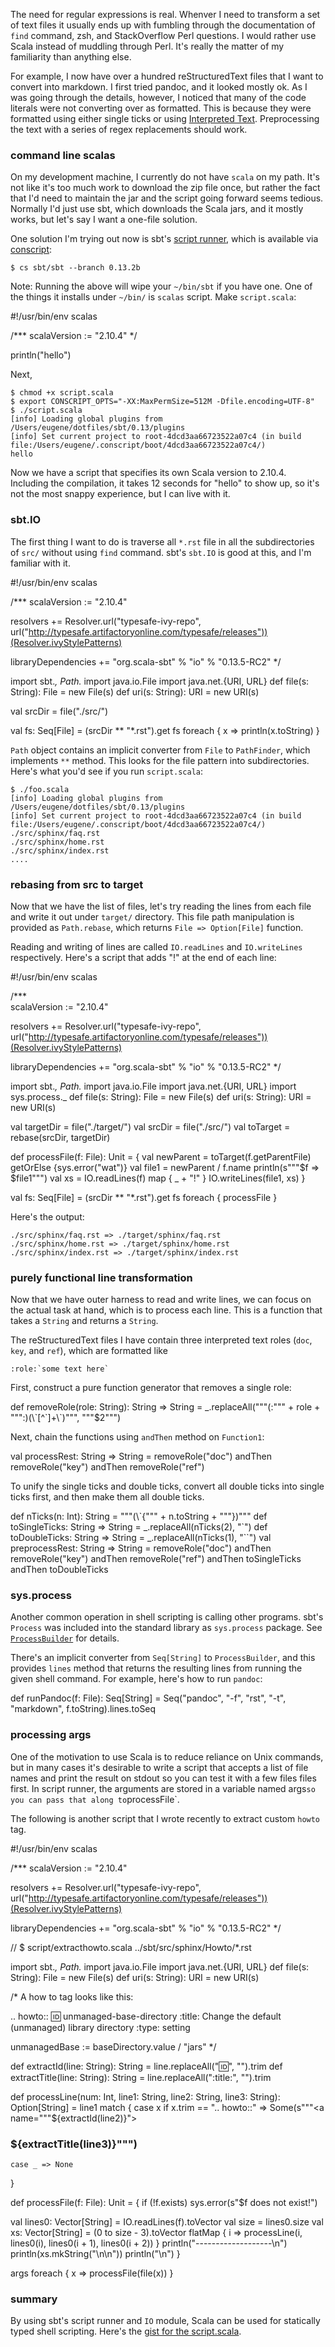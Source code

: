   [1]: http://docutils.sourceforge.net/docs/ref/rst/restructuredtext.html#interpreted-text
  [2]: http://www.scala-sbt.org/release/docs/Detailed-Topics/Scripts.html#sbt-script-runner
  [3]: https://github.com/n8han/conscript
  [4]: http://www.scala-lang.org/api/2.10.4/index.html#scala.sys.process.ProcessBuilder
  [5]: https://gist.github.com/eed3si9n/fc1aa881bd28b48843e3

The need for regular expressions is real. Whenver I need to transform a set of text files it usually ends up with fumbling through the documentation of `find` command, zsh, and StackOverflow Perl questions. I would rather use Scala instead of muddling through Perl. It's really the matter of my familiarity than anything else.

For example, I now have over a hundred reStructuredText files that I want to convert into markdown. I first tried pandoc, and it looked mostly ok. As I was going through the details, however, I noticed that many of the code literals were not converting over as formatted. This is because they were formatted using either single ticks or using [Interpreted Text][1]. Preprocessing the text with a series of regex replacements should work.

### command line scalas

On my development machine, I currently do not have `scala` on my path. It's not like it's too much work to download the zip file once, but rather the fact that I'd need to maintain the jar and the script going forward seems tedious. Normally I'd just use sbt, which downloads the Scala jars, and it mostly works, but let's say I want a one-file solution.

One solution I'm trying out now is sbt's [script runner][2], which is available via [conscript][3]:

    $ cs sbt/sbt --branch 0.13.2b

Note: Running the above will wipe your `~/bin/sbt` if you have one. One of the things it installs under `~/bin/` is `scalas` script. 
Make `script.scala`:

<scala>
#!/usr/bin/env scalas

/***
scalaVersion := "2.10.4"
*/

println("hello")
</scala> <!-- ***/ -->

Next,

    $ chmod +x script.scala
    $ export CONSCRIPT_OPTS="-XX:MaxPermSize=512M -Dfile.encoding=UTF-8"
    $ ./script.scala
    [info] Loading global plugins from /Users/eugene/dotfiles/sbt/0.13/plugins
    [info] Set current project to root-4dcd3aa66723522a07c4 (in build file:/Users/eugene/.conscript/boot/4dcd3aa66723522a07c4/)
    hello

Now we have a script that specifies its own Scala version to 2.10.4. Including the compilation, it takes 12 seconds for "hello" to show up, so it's not the most snappy experience, but I can live with it.

### sbt.IO

The first thing I want to do is traverse all `*.rst` file in all the subdirectories of `src/` without using `find` command. sbt's `sbt.IO` is good at this, and I'm familiar with it.

<scala>
#!/usr/bin/env scalas

/***
scalaVersion := "2.10.4"

resolvers += Resolver.url("typesafe-ivy-repo", url("http://typesafe.artifactoryonline.com/typesafe/releases"))(Resolver.ivyStylePatterns)

libraryDependencies += "org.scala-sbt" % "io" % "0.13.5-RC2"
*/

import sbt._, Path._
import java.io.File
import java.net.{URI, URL}
def file(s: String): File = new File(s)
def uri(s: String): URI = new URI(s)

val srcDir = file("./src/")

val fs: Seq[File] = (srcDir ** "*.rst").get
fs foreach { x => println(x.toString) }

</scala> <!-- ***/ -->

`Path` object contains an implicit converter from `File` to `PathFinder`, which implements `**` method. This looks for the file pattern into subdirectories. Here's what you'd see if you run `script.scala`:

    $ ./foo.scala 
    [info] Loading global plugins from /Users/eugene/dotfiles/sbt/0.13/plugins
    [info] Set current project to root-4dcd3aa66723522a07c4 (in build file:/Users/eugene/.conscript/boot/4dcd3aa66723522a07c4/)
    ./src/sphinx/faq.rst
    ./src/sphinx/home.rst
    ./src/sphinx/index.rst
    ....

### rebasing from src to target

Now that we have the list of files, let's try reading the lines from each file and write it out under `target/` directory. This file path manipulation is provided as `Path.rebase`, which returns `File => Option[File]` function.

Reading and writing of lines are called `IO.readLines` and `IO.writeLines` respectively. Here's a script that adds "!" at the end of each line:

<scala>
#!/usr/bin/env scalas

/***         
scalaVersion := "2.10.4"

resolvers += Resolver.url("typesafe-ivy-repo", url("http://typesafe.artifactoryonline.com/typesafe/releases"))(Resolver.ivyStylePatterns)

libraryDependencies += "org.scala-sbt" % "io" % "0.13.5-RC2"
*/         

import sbt._, Path._
import java.io.File
import java.net.{URI, URL}
import sys.process._
def file(s: String): File = new File(s)
def uri(s: String): URI = new URI(s)

val targetDir = file("./target/")
val srcDir = file("./src/")
val toTarget = rebase(srcDir, targetDir)

def processFile(f: File): Unit = {
  val newParent = toTarget(f.getParentFile) getOrElse {sys.error("wat")}
  val file1 = newParent / f.name
  println(s"""$f => $file1""")
  val xs = IO.readLines(f) map { _ + "!" }
  IO.writeLines(file1, xs)
}

val fs: Seq[File] = (srcDir ** "*.rst").get
fs foreach { processFile }
</scala> <!-- ***/ -->

Here's the output:

    ./src/sphinx/faq.rst => ./target/sphinx/faq.rst
    ./src/sphinx/home.rst => ./target/sphinx/home.rst
    ./src/sphinx/index.rst => ./target/sphinx/index.rst

### purely functional line transformation

Now that we have outer harness to read and write lines, we can focus on the actual task at hand, which is to process each line. This is a function that takes a `String` and returns a `String`.

The reStructuredText files I have contain three interpreted text roles (`doc`, `key`, and `ref`), which are formatted like

    :role:`some text here`

First, construct a pure function generator that removes a single role:

<scala>
def removeRole(role: String): String => String =
  _.replaceAll("""(:""" + role + """:)(\`[^`]+\`)""", """$2""")
</scala> <!--_ -->

Next, chain the functions using `andThen` method on `Function1`:

<scala>
val processRest: String => String =
  removeRole("doc") andThen removeRole("key") andThen removeRole("ref")
</scala>

To unify the single ticks and double ticks, convert all double ticks into single ticks first, and then make them all double ticks.

<scala>
def nTicks(n: Int): String = """(\`{""" + n.toString + """})"""
def toSingleTicks: String => String = 
  _.replaceAll(nTicks(2), "`")
def toDoubleTicks: String => String =
  _.replaceAll(nTicks(1), "``")
val preprocessRest: String => String =
  removeRole("doc") andThen removeRole("key") andThen removeRole("ref") andThen 
  toSingleTicks andThen toDoubleTicks
</scala>

### sys.process

Another common operation in shell scripting is calling other programs. sbt's `Process` was included into the standard library as `sys.process` package. See [`ProcessBuilder`][4] for details.

There's an implicit converter from `Seq[String]` to `ProcessBuilder`, and this provides `lines` method that returns the resulting lines from running the given shell command. For example, here's how to run `pandoc`:

<scala>
def runPandoc(f: File): Seq[String] =
  Seq("pandoc", "-f", "rst", "-t", "markdown", f.toString).lines.toSeq
</scala>

### processing args

One of the motivation to use Scala is to reduce reliance on Unix commands, but in many cases it's desirable to write a script that accepts a list of file names and print the result on stdout so you can test it with a few files files first. In script runner, the arguments are stored in a variable named args` so you can pass that along to `processFile`.

The following is another script that I wrote recently to extract custom `howto` tag.

<scala>
#!/usr/bin/env scalas
 
/***
scalaVersion := "2.10.4"

resolvers += Resolver.url("typesafe-ivy-repo", url("http://typesafe.artifactoryonline.com/typesafe/releases"))(Resolver.ivyStylePatterns)
 
libraryDependencies += "org.scala-sbt" % "io" % "0.13.5-RC2"
*/

// $ script/extracthowto.scala ../sbt/src/sphinx/Howto/*.rst

import sbt._, Path._
import java.io.File
import java.net.{URI, URL}
def file(s: String): File = new File(s)
def uri(s: String): URI = new URI(s)

/*
A how to tag looks like this:

.. howto::
   :id: unmanaged-base-directory
   :title: Change the default (unmanaged) library directory
   :type: setting

   unmanagedBase := baseDirectory.value / "jars"
*/

def extractId(line: String): String = line.replaceAll(":id:", "").trim
def extractTitle(line: String): String = line.replaceAll(":title:", "").trim

def processLine(num: Int, line1: String, line2: String, line3: String): Option[String] =
  line1 match {
    case x if x.trim == ".. howto::" =>
      Some(s"""<a name="""${extractId(line2)}"></a>
### ${extractTitle(line3)}""")
    case _ => None
  }

def processFile(f: File): Unit = {
  if (!f.exists) sys.error(s"$f does not exist!")

  val lines0: Vector[String] = IO.readLines(f).toVector
  val size = lines0.size
  val xs: Vector[String] = (0 to size - 3).toVector flatMap { i =>
    processLine(i, lines0(i), lines0(i + 1), lines0(i + 2))
  }
  println("-------------------\n")
  println(xs.mkString("\n\n"))
  println("\n")
}

args foreach { x => processFile(file(x)) }
</scala>

### summary

By using sbt's script runner and `IO` module, Scala can be used for statically typed shell scripting. Here's the [gist for the script.scala][5].

